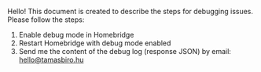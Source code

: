Hello! This document is created to describe the steps for debugging issues. Please follow the steps:

1. Enable debug mode in Homebridge
2. Restart Homebridge with debug mode enabled
3. Send me the content of the debug log (response JSON) by email: hello@tamasbiro.hu